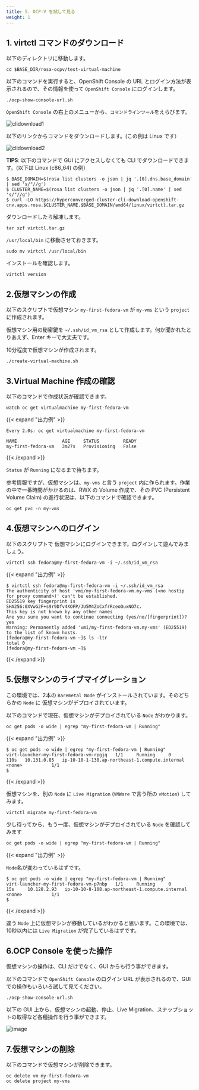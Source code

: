 ```yaml
---
title: 5. OCP-V を試して見る
weight: 1
---
```


## 1. virtctl コマンドのダウンロード

以下のディレクトリに移動します。

```tpl
cd $BASE_DIR/rosa-ocpv/test-virtual-machine
```

以下のコマンドを実行すると、OpenShift Console の URL とログイン方法が表示されるので、その情報を使って `OpenShift Console` にログインします。

```tpl
./ocp-show-console-url.sh
```


`OpenShift Console` の右上のメニューから、`コマンドラインツール`をえらびます。

![clidownload1](https://github.com/user-attachments/assets/f8314638-e3d2-4aa1-b7b1-ce733b930528)

以下のリンクからコマンドをダウンロードします。(この例は Linux です）

![clidownload2](https://github.com/user-attachments/assets/78356184-462f-4ae5-97e4-f5f61cf91e07)

**TIPS**: 以下のコマンドで GUI にアクセスしなくても CLI でダウンロードできます。(以下は Linux (c86_64) の例）
```tpl
$ BASE_DOMAIN=$(rosa list clusters -o json | jq '.[0].dns.base_domain' | sed 's/"//g')
$ CLUSTER_NAME=$(rosa list clusters -o json | jq '.[0].name' | sed 's/"//g')
$ curl -LO https://hyperconverged-cluster-cli-download-openshift-cnv.apps.rosa.$CLUSTER_NAME.$BASE_DOMAIN/amd64/linux/virtctl.tar.gz
```


ダウンロードしたら解凍します。

```tpl
tar xzf virtctl.tar.gz
```

`/usr/local/bin` に移動させておきます。

```tpl
sudo mv virtctl /usr/local/bin
```

インストールを確認します。

```tpl
virtctl version
```


## 2.仮想マシンの作成


以下のスクリプトで仮想マシン `my-first-fedora-vm` が `my-vms` という `project` に作成されます。

仮想マシン用の秘密鍵を `~/.ssh/id_vm_rsa` として作成します。何か聞かれたとりあえず、Enter キーで大丈夫です。

10分程度で仮想マシンが作成されます。

```tpl
./create-virtual-machine.sh
```

## 3.Virtual Machine 作成の確認

以下のコマンドで作成状況が確認できます。

```tpl
watch oc get virtualmachine my-first-fedora-vm
```

{{< expand "出力例" >}}
```tpl
Every 2.0s: oc get virtualmachine my-first-fedora-vm                        

NAME                 AGE     STATUS         READY
my-first-fedora-vm   3m27s   Provisioning   False
```
{{< /expand >}}

`Status` が `Running` になるまで待ちます。

参考情報ですが、仮想マシンは、`my-vms` と言う `project` 内に作られます。作業の中で一番時間がかかるのは、RWX の Volume 作成で、その PVC (Persistent Volume Claim) の進行状況は、以下のコマンドで確認できます。


```tpl
oc get pvc -n my-vms
```

## 4.仮想マシンへのログイン

以下のスクリプトで 仮想マシンにログインできます。ログインして遊んでみましょう。

```tpl
virtctl ssh fedora@my-first-fedora-vm -i ~/.ssh/id_vm_rsa
```

{{< expand "出力例" >}}
```tpl
$ virtctl ssh fedora@my-first-fedora-vm -i ~/.ssh/id_vm_rsa
The authenticity of host 'vmi/my-first-fedora-vm.my-vms (<no hostip for proxy command>)' can't be established.
ED25519 key fingerprint is SHA256:0XVwG2F+s9r9Dfv4XOFP/JU5M4ZoCxfrRceoOuxNO7c.
This key is not known by any other names
Are you sure you want to continue connecting (yes/no/[fingerprint])? yes
Warning: Permanently added 'vmi/my-first-fedora-vm.my-vms' (ED25519) to the list of known hosts.
[fedora@my-first-fedora-vm ~]$ ls -ltr
total 0
[fedora@my-first-fedora-vm ~]$ 
```
{{< /expand >}}


## 5.仮想マシンのライブマイグレーション

この環境では、2本の `Baremetal Node` がインストールされています。そのどちらかの `Node` に 仮想マシンがデプロイされています。

以下のコマンドで現在、仮想マシンがデプロイされている `Node` がわかります。


```tpl
oc get pods -o wide | egrep "my-first-fedora-vm | Running"
```

{{< expand "出力例" >}}
```tpl
$ oc get pods -o wide | egrep "my-first-fedora-vm | Running"
virt-launcher-my-first-fedora-vm-rpgjq   1/1     Running     0          110s   10.131.0.85   ip-10-10-1-130.ap-northeast-1.compute.internal   <none>           1/1
$ 
```
{{< /expand >}}

仮想マシンを、別の `Node` に `Live Migration` (`VMWare` で言う所の `vMotion`) してみます。

```tpl
virtctl migrate my-first-fedora-vm
```

少し待ってから、もう一度、仮想マシンがデプロイされている `Node` を確認してみます

```tpl
oc get pods -o wide | egrep "my-first-fedora-vm | Running"
```

{{< expand "出力例" >}}

`Node`名が変わっているはずです。
```tpl
$ oc get pods -o wide | egrep "my-first-fedora-vm | Running"
virt-launcher-my-first-fedora-vm-p7nbp   1/1     Running     0          15s     10.128.2.93   ip-10-10-8-108.ap-northeast-1.compute.internal   <none>           1/1
$ 
```
{{< /expand >}}

違う `Node` 上に仮想マシンが移動しているがわかると思います。この環境では、10秒以内には `Live Migration` が完了しているはずです。
## 6.OCP Console を使った操作

仮想マシンの操作は、CLI だけでなく、GUI からも行う事ができます。

以下のコマンドで `OpenShift Console` のログイン URL が表示されるので、GUI での操作もいろいろ試して見てください。

```tpl
./ocp-show-console-url.sh
```

以下の GUI 上から、仮想マシンの起動、停止、Live Migration、スナップショットの取得など各種操作を行う事ができます。

![image](https://github.com/user-attachments/assets/6333fcb4-a377-48ad-b43f-bb56c3ab2160)

## 7.仮想マシンの削除

以下のコマンドで仮想マシンが削除できます。

```tpl
oc delete vm my-first-fedora-vm
oc delete project my-vms
```

